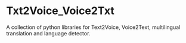 # Txt2Voice_Voice2Txt


A collection of python libraries for Text2Voice, Voice2Text, multilingual translation and language detector. 

